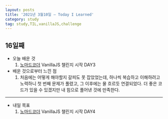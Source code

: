 ```yaml
---
layout: posts
title: '2021년 3월10일 — Today I Learned'
category: study
tag: study,TIL,vanillaJS,challenge
---
```


## 16일째

- 오늘 배운 것
  1. [노마드코더][1] VanillaJS 챌린지 시작 DAY3
     <br>
- 배운 것으로부터 느낀 점
  1. 처음에는 어떻게 해야할지 갈피도 못 잡았었는데, 하나씩 복습하고 이해하려고 노력하니
     첫 번째 문제가 풀렸고, 그 이후에는 물 흐르듯 연결되었다.
     더 좋은 코드가 있을 수 있겠지만 내 힘으로 풀어낸 것에 만족한다.

---

- 내일 목표
  1. [노마드코더][1] VanillaJS 챌린지 시작 DAY4

[1]: https://nomadcoders.co/ '노마드코더'

